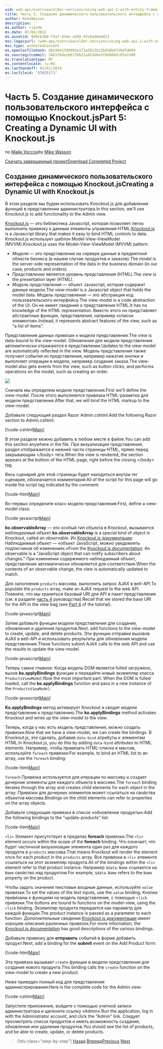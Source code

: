 ```yaml
---
uid: web-api/overview/older-versions/using-web-api-1-with-entity-framework-5/using-web-api-with-entity-framework-part-5
title: Часть 5. Создание динамического пользовательского интерфейса с помощью Knockout.js | Документация Майкрософт
author: MikeWasson
description: ''
ms.author: riande
ms.date: 07/04/2012
ms.assetid: 9d9cb3b0-f4a7-434e-a508-9fc0ad0eb813
msc.legacyurl: /web-api/overview/older-versions/using-web-api-1-with-entity-framework-5/using-web-api-with-entity-framework-part-5
msc.type: authoredcontent
ms.openlocfilehash: d019941700992e173a5812b11b558b6726dfd809
ms.sourcegitcommit: 24b1f6decbb17bb22a45166e5fdb0845c65af498
ms.translationtype: MT
ms.contentlocale: ru-RU
ms.lasthandoff: 03/01/2019
ms.locfileid: "57025171"
---
```

<a name="part-5-creating-a-dynamic-ui-with-knockoutjs"></a><span data-ttu-id="2b6de-102">Часть 5. Создание динамического пользовательского интерфейса с помощью Knockout.js</span><span class="sxs-lookup"><span data-stu-id="2b6de-102">Part 5: Creating a Dynamic UI with Knockout.js</span></span>
====================
<span data-ttu-id="2b6de-103">по [Майк Уоссон](https://github.com/MikeWasson)</span><span class="sxs-lookup"><span data-stu-id="2b6de-103">by [Mike Wasson](https://github.com/MikeWasson)</span></span>

[<span data-ttu-id="2b6de-104">Скачать завершенный проект</span><span class="sxs-lookup"><span data-stu-id="2b6de-104">Download Completed Project</span></span>](http://code.msdn.microsoft.com/ASP-NET-Web-API-with-afa30545)

## <a name="creating-a-dynamic-ui-with-knockoutjs"></a><span data-ttu-id="2b6de-105">Создание динамического пользовательского интерфейса с помощью Knockout.js</span><span class="sxs-lookup"><span data-stu-id="2b6de-105">Creating a Dynamic UI with Knockout.js</span></span>

<span data-ttu-id="2b6de-106">В этом разделе мы будем использовать Knockout.js для добавления функций в представлении администратора.</span><span class="sxs-lookup"><span data-stu-id="2b6de-106">In this section, we'll use Knockout.js to add functionality to the Admin view.</span></span>

<span data-ttu-id="2b6de-107">[Knockout.js](http://knockoutjs.com/) — это библиотека Javascript, которая позволяет легко выполнить привязку к данным элементы управления HTML.</span><span class="sxs-lookup"><span data-stu-id="2b6de-107">[Knockout.js](http://knockoutjs.com/) is a Javascript library that makes it easy to bind HTML controls to data.</span></span> <span data-ttu-id="2b6de-108">Knockout.js использует шаблон Model-View-ViewModel (MVVM).</span><span class="sxs-lookup"><span data-stu-id="2b6de-108">Knockout.js uses the Model-View-ViewModel (MVVM) pattern.</span></span>

- <span data-ttu-id="2b6de-109">*Модели* — это представление на сервере данные в предметной области бизнеса (в нашем случае продуктов и заказов).</span><span class="sxs-lookup"><span data-stu-id="2b6de-109">The *model* is the server-side representation of the data in the business domain (in our case, products and orders).</span></span>
- <span data-ttu-id="2b6de-110">*Представление* является уровень представления (HTML).</span><span class="sxs-lookup"><span data-stu-id="2b6de-110">The *view* is the presentation layer (HTML).</span></span>
- <span data-ttu-id="2b6de-111">*Модель представления* — объект Javascript, которая содержит данные модели.</span><span class="sxs-lookup"><span data-stu-id="2b6de-111">The *view-model* is a Javascript object that holds the model data.</span></span> <span data-ttu-id="2b6de-112">Модель представления — это абстракция код пользовательского интерфейса.</span><span class="sxs-lookup"><span data-stu-id="2b6de-112">The view-model is a code abstraction of the UI.</span></span> <span data-ttu-id="2b6de-113">Он не имеет сведений о представление HTML.</span><span class="sxs-lookup"><span data-stu-id="2b6de-113">It has no knowledge of the HTML representation.</span></span> <span data-ttu-id="2b6de-114">Вместо этого он представляет абстрактные функции, представления, например «список элементов».</span><span class="sxs-lookup"><span data-stu-id="2b6de-114">Instead, it represents abstract features of the view, such as "a list of items".</span></span>

<span data-ttu-id="2b6de-115">Представление данных привязан к модели представления.</span><span class="sxs-lookup"><span data-stu-id="2b6de-115">The view is data-bound to the view-model.</span></span> <span data-ttu-id="2b6de-116">Обновления для модели представления автоматически отражаются в представлении.</span><span class="sxs-lookup"><span data-stu-id="2b6de-116">Updates to the view-model are automatically reflected in the view.</span></span> <span data-ttu-id="2b6de-117">Модель представления также получает события из представления, например нажатие кнопки и выполняет операции в модели, например создание заказа.</span><span class="sxs-lookup"><span data-stu-id="2b6de-117">The view-model also gets events from the view, such as button clicks, and performs operations on the model, such as creating an order.</span></span>

![](using-web-api-with-entity-framework-part-5/_static/image1.png)

<span data-ttu-id="2b6de-118">Сначала мы определим модели представления.</span><span class="sxs-lookup"><span data-stu-id="2b6de-118">First we'll define the view-model.</span></span> <span data-ttu-id="2b6de-119">После этого выполняется привязка HTML-разметка для модели представления.</span><span class="sxs-lookup"><span data-stu-id="2b6de-119">After that, we will bind the HTML markup to the view-model.</span></span>

<span data-ttu-id="2b6de-120">Добавьте следующий раздел Razor Admin.cshtml:</span><span class="sxs-lookup"><span data-stu-id="2b6de-120">Add the following Razor section to Admin.cshtml:</span></span>

[!code-cshtml[Main](using-web-api-with-entity-framework-part-5/samples/sample1.cshtml)]

<span data-ttu-id="2b6de-121">В этом разделе можно добавить в любом месте в файле.</span><span class="sxs-lookup"><span data-stu-id="2b6de-121">You can add this section anywhere in the file.</span></span> <span data-ttu-id="2b6de-122">При визуализации представления, раздел отображается в нижней части страницы HTML, прямо перед закрывающим &lt;/body&gt; тега.</span><span class="sxs-lookup"><span data-stu-id="2b6de-122">When the view is rendered, the section appears at the bottom of the HTML page, right before the closing &lt;/body&gt; tag.</span></span>

<span data-ttu-id="2b6de-123">Весь сценарий для этой страницы будет находиться внутри тег сценария, обозначается комментарий:</span><span class="sxs-lookup"><span data-stu-id="2b6de-123">All of the script for this page will go inside the script tag indicated by the comment:</span></span>

[!code-html[Main](using-web-api-with-entity-framework-part-5/samples/sample2.html)]

<span data-ttu-id="2b6de-124">Во-первых определите класс модели представления:</span><span class="sxs-lookup"><span data-stu-id="2b6de-124">First, define a view-model class:</span></span>

[!code-javascript[Main](using-web-api-with-entity-framework-part-5/samples/sample3.js)]

<span data-ttu-id="2b6de-125">**ko.observableArray** — это особый тип объекта в Knockout, вызывается *наблюдаемый объект*.</span><span class="sxs-lookup"><span data-stu-id="2b6de-125">**ko.observableArray** is a special kind of object in Knockout, called an *observable*.</span></span> <span data-ttu-id="2b6de-126">Из [Knockout.js документации](http://knockoutjs.com/documentation/observables.html): Наблюдаемый объект — «объект JavaScript, можно уведомлять подписчиков об изменениях.»</span><span class="sxs-lookup"><span data-stu-id="2b6de-126">From the [Knockout.js documentation](http://knockoutjs.com/documentation/observables.html): An observable is a "JavaScript object that can notify subscribers about changes."</span></span> <span data-ttu-id="2b6de-127">При изменении содержимого наблюдаемый объект, представление автоматически обновляется для соответствия.</span><span class="sxs-lookup"><span data-stu-id="2b6de-127">When the contents of an observable change, the view is automatically updated to match.</span></span>

<span data-ttu-id="2b6de-128">Для заполнения `products` массива, выполнить запрос AJAX в веб-API.</span><span class="sxs-lookup"><span data-stu-id="2b6de-128">To populate the `products` array, make an AJAX request to the web API.</span></span> <span data-ttu-id="2b6de-129">Помните, что мы храниться базовый URI для API в пакет представления (см. в разделе [часть 4](using-web-api-with-entity-framework-part-4.md) руководства).</span><span class="sxs-lookup"><span data-stu-id="2b6de-129">Recall that we stored the base URI for the API in the view bag (see [Part 4](using-web-api-with-entity-framework-part-4.md) of the tutorial).</span></span>

[!code-javascript[Main](using-web-api-with-entity-framework-part-5/samples/sample4.js?highlight=5)]

<span data-ttu-id="2b6de-130">Затем добавьте функции модели представления для создания, обновления и удаления продуктов.</span><span class="sxs-lookup"><span data-stu-id="2b6de-130">Next, add functions to the view-model to create, update, and delete products.</span></span> <span data-ttu-id="2b6de-131">Эти функции отправки вызовов AJAX в веб-API и использовать результаты для обновления модели представления.</span><span class="sxs-lookup"><span data-stu-id="2b6de-131">These functions submit AJAX calls to the web API and use the results to update the view-model.</span></span>

[!code-javascript[Main](using-web-api-with-entity-framework-part-5/samples/sample5.js?highlight=7)]

<span data-ttu-id="2b6de-132">Теперь самое главное: Когда модель DOM является fulled загружено, вызов **ko.applyBindings** функции и передайте новый экземпляр класса `ProductsViewModel`:</span><span class="sxs-lookup"><span data-stu-id="2b6de-132">Now the most important part: When the DOM is fulled loaded, call the **ko.applyBindings** function and pass in a new instance of the `ProductsViewModel`:</span></span>

[!code-javascript[Main](using-web-api-with-entity-framework-part-5/samples/sample6.js)]

<span data-ttu-id="2b6de-133">**Ko.applyBindings** метод активирует Knockout и сводит модели представления к представлению.</span><span class="sxs-lookup"><span data-stu-id="2b6de-133">The **ko.applyBindings** method activates Knockout and wires up the view-model to the view.</span></span>

<span data-ttu-id="2b6de-134">Теперь, когда у нас есть модель представления, можно создать привязки.</span><span class="sxs-lookup"><span data-stu-id="2b6de-134">Now that we have a view-model, we can create the bindings.</span></span> <span data-ttu-id="2b6de-135">В Knockout.js, это сделать, добавив `data-bind` атрибуты к элементам HTML.</span><span class="sxs-lookup"><span data-stu-id="2b6de-135">In Knockout.js, you do this by adding `data-bind` attributes to HTML elements.</span></span> <span data-ttu-id="2b6de-136">Например, чтобы привязать HTML-списка в массив, используйте `foreach` привязки:</span><span class="sxs-lookup"><span data-stu-id="2b6de-136">For example, to bind an HTML list to an array, use the `foreach` binding:</span></span>

[!code-html[Main](using-web-api-with-entity-framework-part-5/samples/sample7.html?highlight=1)]

<span data-ttu-id="2b6de-137">`foreach` Привязка используется для итерации по массиву и создает дочерние элементы для каждого объекта в массиве.</span><span class="sxs-lookup"><span data-stu-id="2b6de-137">The `foreach` binding iterates through the array and creates child elements for each object in the array.</span></span> <span data-ttu-id="2b6de-138">Привязки для дочерних элементов может ссылаться на свойства объектов массива.</span><span class="sxs-lookup"><span data-stu-id="2b6de-138">Bindings on the child elements can refer to properties on the array objects.</span></span>

<span data-ttu-id="2b6de-139">Добавьте следующие привязки в список «обновление продукты»:</span><span class="sxs-lookup"><span data-stu-id="2b6de-139">Add the following bindings to the "update-products" list:</span></span>

[!code-html[Main](using-web-api-with-entity-framework-part-5/samples/sample8.html)]

<span data-ttu-id="2b6de-140">`<li>` Элемент присутствует в пределах **foreach** привязки.</span><span class="sxs-lookup"><span data-stu-id="2b6de-140">The `<li>` element occurs within the scope of the **foreach** binding.</span></span> <span data-ttu-id="2b6de-141">Что означает, что будет частичной визуализации элемента один раз для каждого продукта в `products` массива.</span><span class="sxs-lookup"><span data-stu-id="2b6de-141">That means Knockout will render the element once for each product in the `products` array.</span></span> <span data-ttu-id="2b6de-142">Все привязки в `<li>` элементе ссылаться на этот экземпляр продукта.</span><span class="sxs-lookup"><span data-stu-id="2b6de-142">All of the bindings within the `<li>` element refer to that product instance.</span></span> <span data-ttu-id="2b6de-143">Например `$data.Name` ссылается на `Name` свойство над продуктом.</span><span class="sxs-lookup"><span data-stu-id="2b6de-143">For example, `$data.Name` refers to the `Name` property on the product.</span></span>

<span data-ttu-id="2b6de-144">Чтобы задать значения текстовые входные данные, используйте `value` привязки.</span><span class="sxs-lookup"><span data-stu-id="2b6de-144">To set the values of the text inputs, use the `value` binding.</span></span> <span data-ttu-id="2b6de-145">Кнопки привязаны к функциям на модель представление, с помощью `click` привязки.</span><span class="sxs-lookup"><span data-stu-id="2b6de-145">The buttons are bound to functions on the model-view, using the `click` binding.</span></span> <span data-ttu-id="2b6de-146">Экземпляр продукта передается как параметр для каждой функции.</span><span class="sxs-lookup"><span data-stu-id="2b6de-146">The product instance is passed as a parameter to each function.</span></span> <span data-ttu-id="2b6de-147">Дополнительные сведения [Knockout.js документации](http://knockoutjs.com/documentation/observables.html) имеет хорошее описания различных привязок.</span><span class="sxs-lookup"><span data-stu-id="2b6de-147">For more information, the [Knockout.js documentation](http://knockoutjs.com/documentation/observables.html) has good descriptions of the various bindings.</span></span>

<span data-ttu-id="2b6de-148">Добавьте привязку для **отправить** событий в форме добавить продукт:</span><span class="sxs-lookup"><span data-stu-id="2b6de-148">Next, add a binding for the **submit** event on the Add Product form:</span></span>

[!code-html[Main](using-web-api-with-entity-framework-part-5/samples/sample9.html)]

<span data-ttu-id="2b6de-149">Эта привязка вызывает `create` функции в модели представления для создания нового продукта.</span><span class="sxs-lookup"><span data-stu-id="2b6de-149">This binding calls the `create` function on the view-model to create a new product.</span></span>

<span data-ttu-id="2b6de-150">Ниже приведен полный код для представления администрирования:</span><span class="sxs-lookup"><span data-stu-id="2b6de-150">Here is the complete code for the Admin view:</span></span>

[!code-cshtml[Main](using-web-api-with-entity-framework-part-5/samples/sample10.cshtml)]

<span data-ttu-id="2b6de-151">Запустите приложение, войдите с помощью учетной записи администратора и щелкните ссылку «Admin».</span><span class="sxs-lookup"><span data-stu-id="2b6de-151">Run the application, log in with the Administrator account, and click the "Admin" link.</span></span> <span data-ttu-id="2b6de-152">Следует просмотреть список продуктов и иметь возможность создания, обновления или удаления продуктов.</span><span class="sxs-lookup"><span data-stu-id="2b6de-152">You should see the list of products, and be able to create, update, or delete products.</span></span>

> [!div class="step-by-step"]
> <span data-ttu-id="2b6de-153">[Назад](using-web-api-with-entity-framework-part-4.md)
> [Вперед](using-web-api-with-entity-framework-part-6.md)</span><span class="sxs-lookup"><span data-stu-id="2b6de-153">[Previous](using-web-api-with-entity-framework-part-4.md)
[Next](using-web-api-with-entity-framework-part-6.md)</span></span>
